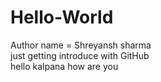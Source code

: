 # Hello-World
Author name = Shreyansh sharma
<br>
just getting introduce with GitHub
<br>
hello kalpana how are you
